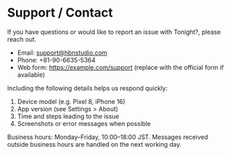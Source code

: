 # Support / Contact

If you have questions or would like to report an issue with Tonight?, please reach out.

- Email: support@hbnstudio.com
- Phone: +81-90-6635-5364
- Web form: <https://example.com/support> (replace with the official form if available)

Including the following details helps us respond quickly:

1. Device model (e.g. Pixel 8, iPhone 16)
2. App version (see Settings > About)
3. Time and steps leading to the issue
4. Screenshots or error messages when possible

Business hours: Monday–Friday, 10:00–18:00 JST. Messages received outside business hours are handled on the next working day.
